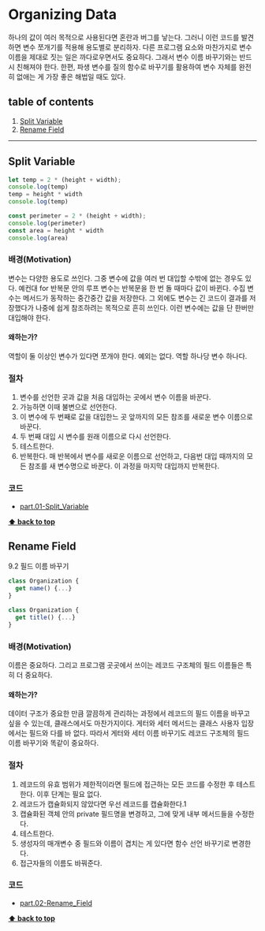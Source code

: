 # Organizing Data
하나의 값이 여러 목적으로 사용된다면 혼란과 버그를 낳는다. 그러니 이런 코드를 발견하면 변수 쪼개기를 적용해 용도별로 분리하자. 다른 프로그램 요소와 마찬가지로 변수 이름을 제대로 짓는 일은 까다로우면서도 중요하다. 그래서 변수 이름 바꾸기와는 반드시 친해져야 한다. 한편, 파생 변수를 질의 함수로 바꾸기를 활용하여 변수 자체를 완전히 없애는 게 가장 좋은 해법일 때도 있다.


## table of contents
1. [Split Variable](#split-variable)
1. [Rename Field](#rename-field)


---



## Split Variable


```js
let temp = 2 * (height + width);
console.log(temp)
temp = height * width
console.log(temp)
```

```js
const perimeter = 2 * (height + width);
console.log(perimeter)
const area = height * width
console.log(area)
```

### 배경(Motivation)
변수는 다양한 용도로 쓰인다. 그중 변수에 값을 여러 번 대입할 수밖에 없는 경우도 있다. 예컨대 for 반복문 안의 루프 변수는 반복문을 한 번 돌 때마다 값이 바뀐다. 수집 변수는 메서드가 동작하는 중간중간 값을 저장한다. 그 외에도 변수는 긴 코드이 결과를 저장했다가 나중에 쉽게 참조하려는 목적으로 흔히 쓰인다. 이런 변수에는 값을 단 한버만 대입해야 한다.

#### 왜하는가?
역할이 둘 이상인 변수가 있다면 쪼개야 한다. 예외는 없다. 역할 하나당 변수 하나다.


### 절차
1. 변수를 선언한 곳과 값을 처음 대입하는 곳에서 변수 이름을 바꾼다. 
1. 가능하면 이때 불변으로 선언한다.
1. 이 변수에 두 번째로 값을 대입한느 곳 앞까지의 모든 참조를 새로운 변수 이름으로 바꾼다. 
1. 두 번째 대입 시 변수를 원래 이름으로 다시 선언한다.
1. 테스트한다.
1. 반복한다. 매 반복에서 변수를 새로운 이름으로 선언하고, 다음번 대입 때까지의 모든 참조를 새 변수명으로 바꾼다. 이 과정을 마지막 대입까지 반복한다.


### 코드
- [part.01-Split_Variable](./part.01-Split_Variable)


**[⬆ back to top](#table-of-contents)**



## Rename Field
9.2 필드 이름 바꾸기

```js
class Organization {
  get name() {...}
}
```

```js
class Organization {
  get title() {...}
}
```

### 배경(Motivation)
이름은 중요하다. 그리고 프로그램 곳곳에서 쓰이는 레코드 구조체의 필드 이름들은 특히 더 중요하다. 


#### 왜하는가?
데이터 구조가 중요한 만큼 깔끔하게 관리하는 과정에서 레코드의 필드 이름을 바꾸고 싶을 수 있는데, 클래스에서도 마찬가지이다. 게터와 세터 메서드는 클래스 사용자 입장에서는 필드와 다를 바 없다. 따라서 게터와 세터 이름 바꾸기도 레코드 구조체의 필드 이름 바꾸기와 똑같이 중요하다.


### 절차
1. 레코드의 유효 범위가 제한적이라면 필드에 접근하는 모든 코드를 수정한 후 테스트한다. 이후 단계는 필요 없다.
1. 레코드가 캡슐화되지 않았다면 우선 레코드를 캡슐화한다.1
1. 캡슐화된 객체 안의 private 필드명을 변경하고, 그에 맞게 내부 메서드들을 수정한다.
1. 테스트한다.
1. 생성자의 매개변수 중 필드와 이름이 겹치는 게 있다면 함수 선언 바꾸기로 변경한다.
1. 접근자들의 이름도 바꿔준다.

### 코드
- [part.02-Rename_Field](./part.02-Rename_Field)


**[⬆ back to top](#table-of-contents)**

